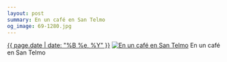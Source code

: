 ```yaml
---
layout: post
summary: En un café en San Telmo
og_image: 69-1280.jpg
---
```


<p>
  <time><a href="/69">{{ page.date | date: "%B %e, %Y" }}</a></time>
  <a href="/69"><img src="{{ site.assets_url }}/69-640.jpg" srcset="{{ site.assets_url }}/69-1280.jpg 1280w, {{ site.assets_url }}/69-960.jpg 960w, {{ site.assets_url }}/69-640.jpg 640w, {{ site.assets_url }}/69-320.jpg 320w" sizes="(min-width: 700px) 50vw, calc(100vw - 2rem)" alt="En un café en San Telmo" /></a>
  <span>En un café en San Telmo</span>
</p>

